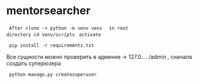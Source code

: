 # mentorsearcher
<code/> After clone -> python -m venv venv </code>
<code/> in root directory cd venv/scripts</code>
<code/> activate </code>

<code/> pip install -r requirements.txt </code>

<p/>Все сущности можно проверить в админке -> 127.0...../admin , сначала создать суперюзера</p>
<code/> python manage.py createsuperuser </code>
